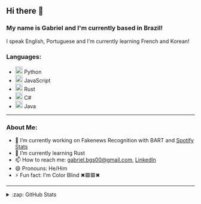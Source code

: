## Hi there 👋

### My name is Gabriel and I'm currently based in Brazil!

I speak English, Portuguese and I'm currently learning French and Korean!

### Languages:
- <img src="https://cdn.jsdelivr.net/gh/devicons/devicon/icons/python/python-original.svg" width="20" /> Python
- <img src="https://cdn.jsdelivr.net/gh/devicons/devicon/icons/javascript/javascript-original.svg" width="20" /> JavaScript
- <img src="https://cdn.jsdelivr.net/gh/devicons/devicon/icons/rust/rust-plain.svg" width="20" /> Rust
- <img src="https://cdn.jsdelivr.net/gh/devicons/devicon/icons/csharp/csharp-original.svg" width="20" /> C#
- <img src="https://cdn.jsdelivr.net/gh/devicons/devicon/icons/java/java-original.svg" width="20" /> Java

---

### About Me:
- 🔭 I’m currently working on Fakenews Recognition with BART and [Spotify Stats](https://github.com/GabrielBG0/Spotify-Stats.js)
- 🌱 I’m currently learning Rust
- 📫 How to reach me: <gabriel.bgs00@gmail.com>, [LinkedIn](https://www.linkedin.com/in/gabrielbgutierrez/)
- 😄 Pronouns: He/Him
- ⚡ Fun fact: I'm Color Blind ✖🟩🟥✖

---

<details>
  </br>
  <summary>:zap: GitHub Stats</summary>

  ![Gabriel's GitHub stats](https://github-readme-stats.vercel.app/api?username=GabrielBG0&theme=tokyonight&show_icons=true&count_private=true)

</details>
